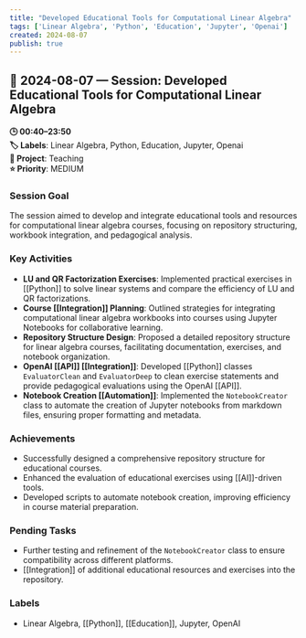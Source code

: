 ```yaml
---
title: "Developed Educational Tools for Computational Linear Algebra"
tags: ['Linear Algebra', 'Python', 'Education', 'Jupyter', 'Openai']
created: 2024-08-07
publish: true
---
```


## 📅 2024-08-07 — Session: Developed Educational Tools for Computational Linear Algebra

**🕒 00:40–23:50**  
**🏷️ Labels**: Linear Algebra, Python, Education, Jupyter, Openai  
**📂 Project**: Teaching  
**⭐ Priority**: MEDIUM  


### Session Goal
The session aimed to develop and integrate educational tools and resources for computational linear algebra courses, focusing on repository structuring, workbook integration, and pedagogical analysis.

### Key Activities
- **LU and QR Factorization Exercises**: Implemented practical exercises in [[Python]] to solve linear systems and compare the efficiency of LU and QR factorizations.
- **Course [[Integration]] Planning**: Outlined strategies for integrating computational linear algebra workbooks into courses using Jupyter Notebooks for collaborative learning.
- **Repository Structure Design**: Proposed a detailed repository structure for linear algebra courses, facilitating documentation, exercises, and notebook organization.
- **OpenAI [[API]] [[Integration]]**: Developed [[Python]] classes `EvaluatorClean` and `EvaluatorDeep` to clean exercise statements and provide pedagogical evaluations using the OpenAI [[API]].
- **Notebook Creation [[Automation]]**: Implemented the `NotebookCreator` class to automate the creation of Jupyter notebooks from markdown files, ensuring proper formatting and metadata.

### Achievements
- Successfully designed a comprehensive repository structure for educational courses.
- Enhanced the evaluation of educational exercises using [[AI]]-driven tools.
- Developed scripts to automate notebook creation, improving efficiency in course material preparation.

### Pending Tasks
- Further testing and refinement of the `NotebookCreator` class to ensure compatibility across different platforms.
- [[Integration]] of additional educational resources and exercises into the repository.

### Labels
- Linear Algebra, [[Python]], [[Education]], Jupyter, OpenAI
